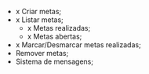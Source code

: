 - x Criar metas;
- x Listar metas;
    - x Metas realizadas;
    - x Metas abertas;
- x Marcar/Desmarcar metas realizadas;
- Remover metas;
- Sistema de mensagens;